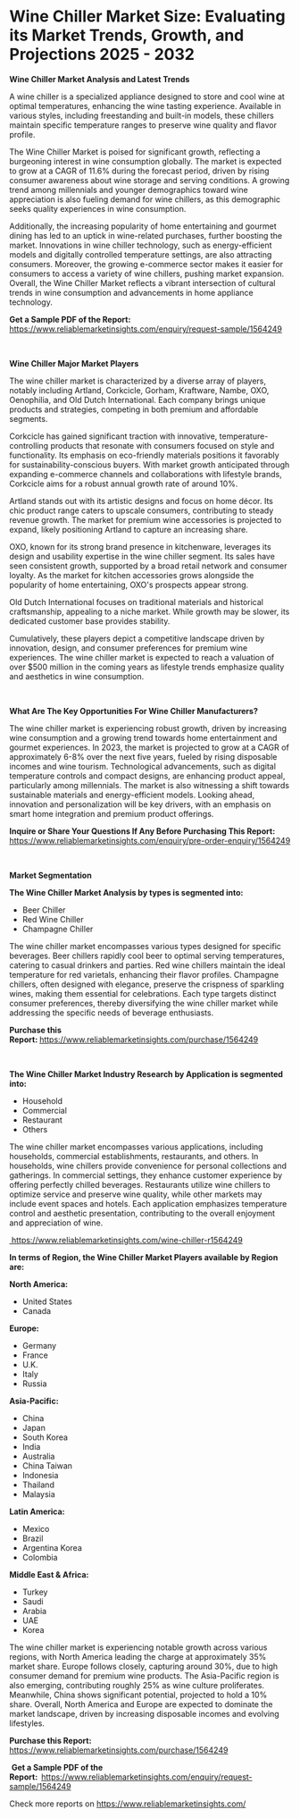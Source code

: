 <p><h1>Wine Chiller Market Size: Evaluating its Market Trends, Growth, and Projections 2025 - 2032</h1></p><p><strong>Wine Chiller Market Analysis and Latest Trends</strong></p>
<p><p>A wine chiller is a specialized appliance designed to store and cool wine at optimal temperatures, enhancing the wine tasting experience. Available in various styles, including freestanding and built-in models, these chillers maintain specific temperature ranges to preserve wine quality and flavor profile.</p><p>The Wine Chiller Market is poised for significant growth, reflecting a burgeoning interest in wine consumption globally. The market is expected to grow at a CAGR of 11.6% during the forecast period, driven by rising consumer awareness about wine storage and serving conditions. A growing trend among millennials and younger demographics toward wine appreciation is also fueling demand for wine chillers, as this demographic seeks quality experiences in wine consumption.</p><p>Additionally, the increasing popularity of home entertaining and gourmet dining has led to an uptick in wine-related purchases, further boosting the market. Innovations in wine chiller technology, such as energy-efficient models and digitally controlled temperature settings, are also attracting consumers. Moreover, the growing e-commerce sector makes it easier for consumers to access a variety of wine chillers, pushing market expansion. Overall, the Wine Chiller Market reflects a vibrant intersection of cultural trends in wine consumption and advancements in home appliance technology.</p></p>
<p><strong>Get a Sample PDF of the Report:&nbsp;</strong> <a href="https://www.reliablemarketinsights.com/enquiry/request-sample/1564249?utm_campaign=2248&utm_medium=2&utm_source=Github&utm_content=ia&utm_term=16022025&utm_id=wine-chiller">https://www.reliablemarketinsights.com/enquiry/request-sample/1564249</a></p>
<p>&nbsp;</p>
<p><strong>Wine Chiller Major Market Players</strong></p>
<p><p>The wine chiller market is characterized by a diverse array of players, notably including Artland, Corkcicle, Gorham, Kraftware, Nambe, OXO, Oenophilia, and Old Dutch International. Each company brings unique products and strategies, competing in both premium and affordable segments.</p><p>Corkcicle has gained significant traction with innovative, temperature-controlling products that resonate with consumers focused on style and functionality. Its emphasis on eco-friendly materials positions it favorably for sustainability-conscious buyers. With market growth anticipated through expanding e-commerce channels and collaborations with lifestyle brands, Corkcicle aims for a robust annual growth rate of around 10%.</p><p>Artland stands out with its artistic designs and focus on home décor. Its chic product range caters to upscale consumers, contributing to steady revenue growth. The market for premium wine accessories is projected to expand, likely positioning Artland to capture an increasing share.</p><p>OXO, known for its strong brand presence in kitchenware, leverages its design and usability expertise in the wine chiller segment. Its sales have seen consistent growth, supported by a broad retail network and consumer loyalty. As the market for kitchen accessories grows alongside the popularity of home entertaining, OXO's prospects appear strong.</p><p>Old Dutch International focuses on traditional materials and historical craftsmanship, appealing to a niche market. While growth may be slower, its dedicated customer base provides stability.</p><p>Cumulatively, these players depict a competitive landscape driven by innovation, design, and consumer preferences for premium wine experiences. The wine chiller market is expected to reach a valuation of over $500 million in the coming years as lifestyle trends emphasize quality and aesthetics in wine consumption.</p></p>
<p>&nbsp;</p>
<p><strong>What Are The Key Opportunities For Wine Chiller Manufacturers?</strong></p>
<p><p>The wine chiller market is experiencing robust growth, driven by increasing wine consumption and a growing trend towards home entertainment and gourmet experiences. In 2023, the market is projected to grow at a CAGR of approximately 6-8% over the next five years, fueled by rising disposable incomes and wine tourism. Technological advancements, such as digital temperature controls and compact designs, are enhancing product appeal, particularly among millennials. The market is also witnessing a shift towards sustainable materials and energy-efficient models. Looking ahead, innovation and personalization will be key drivers, with an emphasis on smart home integration and premium product offerings.</p></p>
<p><strong>Inquire or Share Your Questions If Any Before Purchasing This Report:</strong> <a href="https://www.reliablemarketinsights.com/enquiry/pre-order-enquiry/1564249?utm_campaign=2248&utm_medium=2&utm_source=Github&utm_content=ia&utm_term=16022025&utm_id=wine-chiller">https://www.reliablemarketinsights.com/enquiry/pre-order-enquiry/1564249</a></p>
<p>&nbsp;</p>
<p><strong>Market Segmentation</strong></p>
<p><strong>The Wine Chiller Market Analysis by types is segmented into:</strong></p>
<p><ul><li>Beer Chiller</li><li>Red Wine Chiller</li><li>Champagne Chiller</li></ul></p>
<p><p>The wine chiller market encompasses various types designed for specific beverages. Beer chillers rapidly cool beer to optimal serving temperatures, catering to casual drinkers and parties. Red wine chillers maintain the ideal temperature for red varietals, enhancing their flavor profiles. Champagne chillers, often designed with elegance, preserve the crispness of sparkling wines, making them essential for celebrations. Each type targets distinct consumer preferences, thereby diversifying the wine chiller market while addressing the specific needs of beverage enthusiasts.</p></p>
<p><strong>Purchase this Report:&nbsp;</strong><a href="https://www.reliablemarketinsights.com/purchase/1564249?utm_campaign=2248&utm_medium=2&utm_source=Github&utm_content=ia&utm_term=16022025&utm_id=wine-chiller">https://www.reliablemarketinsights.com/purchase/1564249</a></p>
<p>&nbsp;</p>
<p><strong>The Wine Chiller Market Industry Research by Application is segmented into:</strong></p>
<p><ul><li>Household</li><li>Commercial</li><li>Restaurant</li><li>Others</li></ul></p>
<p><p>The wine chiller market encompasses various applications, including households, commercial establishments, restaurants, and others. In households, wine chillers provide convenience for personal collections and gatherings. In commercial settings, they enhance customer experience by offering perfectly chilled beverages. Restaurants utilize wine chillers to optimize service and preserve wine quality, while other markets may include event spaces and hotels. Each application emphasizes temperature control and aesthetic presentation, contributing to the overall enjoyment and appreciation of wine.</p></p>
<p><a href="https://www.reliablemarketinsights.com/wine-chiller-r1564249?utm_campaign=2248&utm_medium=2&utm_source=Github&utm_content=ia&utm_term=16022025&utm_id=wine-chiller">&nbsp;https://www.reliablemarketinsights.com/wine-chiller-r1564249</a></p>
<p><strong>In terms of Region, the Wine Chiller Market Players available by Region are:</strong></p>
<p>
    <p> <strong> North America: </strong>
        <ul>
            <li>United States</li>
            <li>Canada</li>
        </ul>
        </p> 
    <p> <strong> Europe: </strong>
        <ul>
            <li>Germany</li>
            <li>France</li>
            <li>U.K.</li>
            <li>Italy</li>
            <li>Russia</li>
        </ul>
        </p> 
    <p> <strong> Asia-Pacific: </strong>
        <ul>
            <li>China</li>
            <li>Japan</li>
            <li>South Korea</li>
            <li>India</li>
            <li>Australia</li>
            <li>China Taiwan</li>
            <li>Indonesia</li>
            <li>Thailand</li>
            <li>Malaysia</li>
        </ul>
        </p> 
    <p> <strong> Latin America: </strong>
        <ul>
            <li>Mexico</li>
            <li>Brazil</li>
            <li>Argentina Korea</li>
            <li>Colombia</li>
        </ul>
        </p> 
    <p> <strong> Middle East & Africa: </strong>
        <ul>
            <li>Turkey</li>
            <li>Saudi</li>
            <li>Arabia</li>
            <li>UAE</li>
            <li>Korea</li>
        </ul>
    </p>
    </p>
<p><p>The wine chiller market is experiencing notable growth across various regions, with North America leading the charge at approximately 35% market share. Europe follows closely, capturing around 30%, due to high consumer demand for premium wine products. The Asia-Pacific region is also emerging, contributing roughly 25% as wine culture proliferates. Meanwhile, China shows significant potential, projected to hold a 10% share. Overall, North America and Europe are expected to dominate the market landscape, driven by increasing disposable incomes and evolving lifestyles.</p></p>
<p><strong>Purchase this Report: </strong><a href="https://www.reliablemarketinsights.com/purchase/1564249?utm_campaign=2248&utm_medium=2&utm_source=Github&utm_content=ia&utm_term=16022025&utm_id=wine-chiller">https://www.reliablemarketinsights.com/purchase/1564249</a></p>
<p>&nbsp;<strong>Get a Sample PDF of the Report:&nbsp;&nbsp;</strong><a href="https://www.reliablemarketinsights.com/enquiry/request-sample/1564249?utm_campaign=2248&utm_medium=2&utm_source=Github&utm_content=ia&utm_term=16022025&utm_id=wine-chiller">https://www.reliablemarketinsights.com/enquiry/request-sample/1564249</a></p>
<p><strong></strong></p>
<p>Check more reports on <a href="https://www.reliablemarketinsights.com/?utm_campaign=2248&utm_medium=2&utm_source=Github&utm_content=ia&utm_term=16022025&utm_id=wine-chiller">https://www.reliablemarketinsights.com/</a></p>